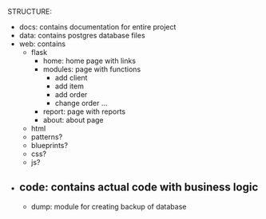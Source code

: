 STRUCTURE:

- docs: contains documentation for entire project
- data: contains postgres database files
- web: contains 
    - flask
        - home: home page with links
        - modules: page with functions
            - add client
            - add item
            - add order
            - change order
            ...
        - report: page with reports
        - about: about page
    - html
    - patterns?
    - blueprints?
    - css?
    - js?
- code: contains actual code with business logic
    - 
    - dump: module for creating backup of database